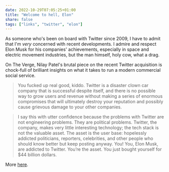 ```yaml
---
date: 2022-10-29T07:05:25+01:00
title: "Welcome to hell, Elon"
share: false
tags: ["links", "twitter", "elon"]
---
```

As someone who's been on board with Twitter since 2009, I have to admit that
I'm *very* concerned with recent developments. I admire and respect Elon Musk
for his companies' achievements, especially in space and electric movement
industries, but the man himself, holy cow, what a drag. 

On The Verge, Nilay Patel's brutal piece on the recent Twitter acquisition is
chock-full of brilliant insights on what it takes to run a modern commercial
social service.

> You fucked up real good, kiddo. Twitter is a disaster clown car company that
> is successful despite itself, and there is no possible way to grow users and
> revenue without making a series of enormous compromises that will ultimately
> destroy your reputation and possibly cause grievous damage to your other
> companies.

> I say this with utter confidence because the problems with Twitter are not
> engineering problems. They are political problems. Twitter, the company,
> makes very little interesting technology; the tech stack is not the valuable
> asset. The asset is the user base: hopelessly addicted politicians,
> reporters, celebrities, and other people who should know better but keep
> posting anyway. You! You, Elon Musk, are addicted to Twitter. You’re the
> asset. You just bought yourself for $44 billion dollars.

More [here](https://www.theverge.com/2022/10/28/23428132/elon-musk-twitter-acquisition-problems-speech-moderation).


